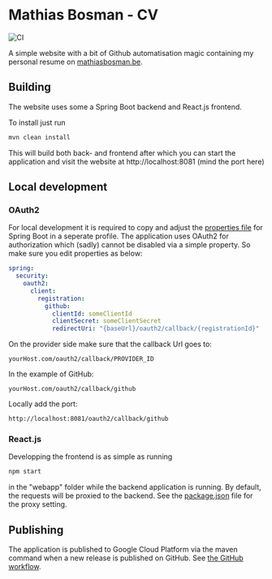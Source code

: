 # Mathias Bosman - CV
![CI](https://github.com/mathiasbosman/cv/workflows/CI/badge.svg)

A simple website with a bit of Github automatisation magic containing my personal resume
on [mathiasbosman.be](http://mathiasbosman.be).

## Building

The website uses some a Spring Boot backend and React.js frontend.

To install just run

```bash
mvn clean install
```

This will build both back- and frontend after which you can start the application and visit the
website at http://localhost:8081 (mind the port here)

## Local development

### OAuth2

For local development it is required to copy and adjust the [properties file][application_props] for
Spring Boot in a seperate profile. The application uses OAuth2 for authorization which (sadly) cannot be disabled via a
simple property. So make sure you edit properties as below:

```yaml
spring:
  security:
    oauth2:
      client:
        registration:
          github:
            clientId: someClientId
            clientSecret: someClientSecret
            redirectUri: "{baseUrl}/oauth2/callback/{registrationId}"
```

On the provider side make sure that the callback Url goes to:
```text
yourHost.com/oauth2/callback/PROVIDER_ID
```
In the example of GitHub:
```text
yourHost.com/oauth2/callback/github
```

Locally add the port:
```text
http://localhost:8081/oauth2/callback/github
```

### React.js

Developping the frontend is as simple as running

```bash
npm start
```

in the "webapp" folder while the backend application is running. By default, the requests will be proxied to the backend.
See the [package.json][package_json] file for the proxy setting.

## Publishing
The application is published to Google Cloud Platform via the maven command when a new release is published on GitHub.
See [the GitHub workflow][publish_workflow].

[publish_workflow]:.github/workflows/publish.yml
[package_json]:src/main/webapp/package.json
[application_props]:src/main/resources/application.yml